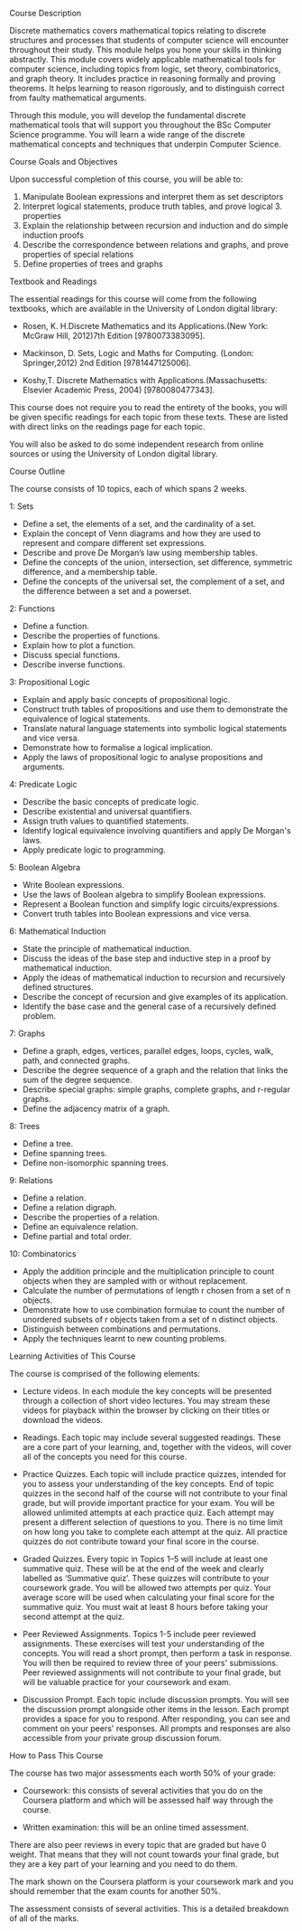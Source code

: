 Course Description

Discrete mathematics covers mathematical topics relating to discrete structures and processes that students of computer science will encounter throughout their study. This module helps you hone your skills in thinking abstractly. This module covers widely applicable mathematical tools for computer science, including topics from logic, set theory, combinatorics, and graph theory. It includes practice in reasoning formally and proving theorems. It helps learning to reason rigorously, and to distinguish correct from faulty mathematical arguments.

Through this module, you will develop the fundamental discrete mathematical tools that will support you throughout the BSc Computer Science programme. You will learn a wide range of the discrete mathematical concepts and techniques that underpin Computer Science.

Course Goals and Objectives

Upon successful completion of this course, you will be able to:

1. Manipulate Boolean expressions and interpret them as set descriptors
2. Interpret logical statements, produce truth tables, and prove logical 3. properties
3. Explain the relationship between recursion and induction and do simple induction proofs
4. Describe the correspondence between relations and graphs, and prove properties of special relations
5. Define properties of trees and graphs

Textbook and Readings

The essential readings for this course will come from the following textbooks, which are available in the University of London digital library:

- Rosen, K. H.Discrete Mathematics and its Applications.(New York: McGraw Hill, 2012)7th Edition [9780073383095].

- Mackinson, D. Sets, Logic and Maths for Computing. (London: Springer,2012) 2nd Edition [9781447125006].

- Koshy,T. Discrete Mathematics with Applications.(Massachusetts: Elsevier Academic Press, 2004) [9780080477343].

This course does not require you to read the entirety of the books, you will be given specific readings for each topic from these texts. These are listed with direct links on the readings page for each topic.

You will also be asked to do some independent research from online sources or using the University of London digital library.

Course Outline

The course consists of 10 topics, each of which spans 2 weeks.

1: Sets <ul><li>Define a set, the elements of a set, and the cardinality of a set.</li><li>Explain the concept of Venn diagrams and how they are used to represent and compare different set expressions.</li><li>Describe and prove De Morgan’s law using membership tables.</li><li>Define the concepts of the union, intersection, set difference, symmetric difference, and a membership table.</li><li>Define the concepts of the universal set, the complement of a set, and the difference between a set and a powerset.</li></ul>
2: Functions <ul><li>Define a function.</li><li>Describe the properties of functions.</li><li>Explain how to plot a function.</li><li>Discuss special functions.</li><li>Describe inverse functions.</li></ul>
3: Propositional Logic <ul><li>Explain and apply basic concepts of propositional logic.</li><li>Construct truth tables of propositions and use them to demonstrate the equivalence of logical statements.</li><li>Translate natural language statements into symbolic logical statements and vice versa.</li><li>Demonstrate how to formalise a logical implication.</li><li>Apply the laws of propositional logic to analyse propositions and arguments.</li></ul>
4: Predicate Logic <ul><li>Describe the basic concepts of predicate logic.</li><li>Describe existential and universal quantifiers.</li><li>Assign truth values to quantified statements.</li><li>Identify logical equivalence involving quantifiers and apply De Morgan's laws.</li><li>Apply predicate logic to programming.</li></ul>
5: Boolean Algebra <ul><li>Write Boolean expressions.</li><li>Use the laws of Boolean algebra to simplify Boolean expressions.</li><li>Represent a Boolean function and simplify logic circuits/expressions.</li><li>Convert truth tables into Boolean expressions and vice versa.</li></ul>
6: Mathematical Induction <ul><li>State the principle of mathematical induction.</li><li>Discuss the ideas of the base step and inductive step in a proof by mathematical induction.</li><li>Apply the ideas of mathematical induction to recursion and recursively defined structures.</li><li>Describe the concept of recursion and give examples of its application.</li><li>Identify the base case and the general case of a recursively defined problem.</li></ul>
7: Graphs <ul><li>Define a graph, edges, vertices, parallel edges, loops, cycles, walk, path, and connected graphs.</li><li>Describe the degree sequence of a graph and the relation that links the sum of the degree sequence.</li><li>Describe special graphs: simple graphs, complete graphs, and r-regular graphs.</li><li>Define the adjacency matrix of a graph.</li></ul>
8: Trees <ul><li>Define a tree.</li><li>Define spanning trees.</li><li>Define non-isomorphic spanning trees.</li></ul>
9: Relations <ul><li>Define a relation.</li><li>Define a relation digraph.</li><li>Describe the properties of a relation.</li><li>Define an equivalence relation.</li><li>Define partial and total order.</li></ul>
10: Combinatorics <ul><li>Apply the addition principle and the multiplication principle to count objects when they are sampled with or without replacement.</li><li>Calculate the number of permutations of length r chosen from a set of n objects.</li><li>Demonstrate how to use combination formulae to count the number of unordered subsets of r objects taken from a set of n distinct objects.</li><li>Distinguish between combinations and permutations.</li><li>Apply the techniques learnt to new counting problems.</li></ul>

Learning Activities of This Course

The course is comprised of the following elements:

- Lecture videos. In each module the key concepts will be presented through a collection of short video lectures. You may stream these videos for playback within the browser by clicking on their titles or download the videos.

- Readings. Each topic may include several suggested readings. These are a core part of your learning, and, together with the videos, will cover all of the concepts you need for this course.

- Practice Quizzes. Each topic will include practice quizzes, intended for you to assess your understanding of the key concepts. End of topic quizzes in the second half of the course will not contribute to your final grade, but will provide important practice for your exam. You will be allowed unlimited attempts at each practice quiz. Each attempt may present a different selection of questions to you. There is no time limit on how long you take to complete each attempt at the quiz. All practice quizzes do not contribute toward your final score in the course.

- Graded Quizzes. Every topic in Topics 1–5 will include at least one summative quiz. These will be at the end of the week and clearly labelled as ‘Summative quiz’. These quizzes will contribute to your coursework grade. You will be allowed two attempts per quiz. Your average score will be used when calculating your final score for the summative quiz. You must wait at least 8 hours before taking your second attempt at the quiz.

- Peer Reviewed Assignments. Topics 1-5 include peer reviewed assignments. These exercises will test your understanding of the concepts. You will read a short prompt, then perform a task in response. You will then be required to review three of your peers' submissions. Peer reviewed assignments will not contribute to your final grade, but will be valuable practice for your coursework and exam.

- Discussion Prompt. Each topic include discussion prompts. You will see the discussion prompt alongside other items in the lesson. Each prompt provides a space for you to respond. After responding, you can see and comment on your peers' responses. All prompts and responses are also accessible from your private group discussion forum.

How to Pass This Course

The course has two major assessments each worth 50% of your grade:

- Coursework: this consists of several activities that you do on the Coursera platform and which will be assessed half way through the course.

- Written examination: this will be an online timed assessment.

There are also peer reviews in every topic that are graded but have 0 weight. That means that they will not count towards your final grade, but they are a key part of your learning and you need to do them.

The mark shown on the Coursera platform is your coursework mark and you should remember that the exam counts for another 50%.

The assessment consists of several activities. This is a detailed breakdown of all of the marks.
